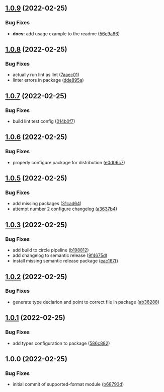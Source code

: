 ## [1.0.9](https://github.com/lukeocodes/supported-formats/compare/v1.0.8...v1.0.9) (2022-02-25)

### Bug Fixes

- **docs:** add usage example to the readme ([56c9a66](https://github.com/lukeocodes/supported-formats/commit/56c9a6637bed5a647d82e0844e074556660775a4))

## [1.0.8](https://github.com/lukeocodes/supported-formats/compare/v1.0.7...v1.0.8) (2022-02-25)

### Bug Fixes

- actually run lint as lint ([7aaec01](https://github.com/lukeocodes/supported-formats/commit/7aaec019ec8f02f31a0b60830e5ef1d9e57f82a1))
- linter errors in package ([dde895a](https://github.com/lukeocodes/supported-formats/commit/dde895a723b944fefdc6165b132ef40a5c317720))

## [1.0.7](https://github.com/lukeocodes/supported-formats/compare/v1.0.6...v1.0.7) (2022-02-25)

### Bug Fixes

- build lint test config ([014b0f7](https://github.com/lukeocodes/supported-formats/commit/014b0f7a45d3b14ba747cc3a11bf1ade1fed9b9e))

## [1.0.6](https://github.com/lukeocodes/supported-formats/compare/v1.0.5...v1.0.6) (2022-02-25)

### Bug Fixes

- properly configure package for distribution ([e0d06c7](https://github.com/lukeocodes/supported-formats/commit/e0d06c7338bdcd509991ec30a72ea62c6e984ea7))

## [1.0.5](https://github.com/lukeocodes/supported-formats/compare/v1.0.3...v1.0.5) (2022-02-25)

### Bug Fixes

- add missing packages ([31cad64](https://github.com/lukeocodes/supported-formats/commit/31cad64))
- attempt number 2 configure changelog ([a3637b4](https://github.com/lukeocodes/supported-formats/commit/a3637b4))

## [1.0.3](https://github.com/lukeocodes/supported-formats/compare/v1.0.2...v1.0.3) (2022-02-25)

### Bug Fixes

- add build to circle pipeline ([b198812](https://github.com/lukeocodes/supported-formats/commit/b198812))
- add changelog to semantic release ([9f4675d](https://github.com/lukeocodes/supported-formats/commit/9f4675d))
- install missing semantic release package ([eac167f](https://github.com/lukeocodes/supported-formats/commit/eac167f))

## [1.0.2](https://github.com/lukeocodes/supported-formats/compare/v1.0.1...v1.0.2) (2022-02-25)

### Bug Fixes

- generate type declarion and point to correct file in package ([ab38288](https://github.com/lukeocodes/supported-formats/commit/ab38288))

## [1.0.1](https://github.com/lukeocodes/supported-formats/compare/v1.0.0...v1.0.1) (2022-02-25)

### Bug Fixes

- add types configuration to package ([586c882](https://github.com/lukeocodes/supported-formats/commit/586c882))

## 1.0.0 (2022-02-25)

### Bug Fixes

- initial commit of supported-format module ([b68793d](https://github.com/lukeocodes/supported-formats/commit/b68793d))
